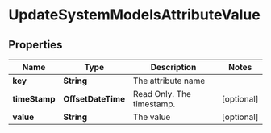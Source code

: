 

# UpdateSystemModelsAttributeValue


## Properties

| Name | Type | Description | Notes |
|------------ | ------------- | ------------- | -------------|
|**key** | **String** | The attribute name |  |
|**timeStamp** | **OffsetDateTime** | Read Only. The timestamp. |  [optional] |
|**value** | **String** | The value |  [optional] |



